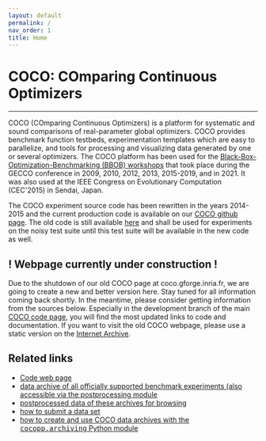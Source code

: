 ```yaml
---
layout: default
permalink: /
nav_order: 1
title: Home
---
```


# COCO: COmparing Continuous Optimizers  #
---

COCO (COmparing Continuous Optimizers) is a platform for systematic and sound comparisons of real-parameter global optimizers. 
COCO provides benchmark function testbeds, experimentation templates which are easy to parallelize, and tools for processing and 
visualizing data generated by one or several optimizers. The COCO platform has been used for the
[Black-Box-Optimization-Benchmarking (BBOB) workshops](http://numbbo.github.io/workshops/) that took place during the GECCO
conference in 2009, 2010, 2012, 2013, 2015-2019, and in 2021. It was also used at the IEEE Congress on Evolutionary Computation
(CEC'2015) in Sendai, Japan.

The COCO experiment source code has been rewritten in the years 2014-2015 and the current production code is available on our
[COCO github page](https://github.com/numbbo/coco). The old code is still available [here](oldcode/bboball15.03.tar.gz)
 and shall be used for experiments on the noisy test suite until this test suite will be available in the new code as well. 



## ! Webpage currently under construction ! ##
Due to the shutdown of our old COCO page at coco.gforge.inria.fr, we are going to create a new and better version here. Stay tuned for all
information coming back shortly. In the meantime, please consider getting information from the sources below. Especially
in the development branch of the main [COCO code page](https://github.com/numbbo/coco/tree/development), you will find the most
updated links to code and documentation.
If you want to visit the old COCO webpage, please use a static version on the [Internet Archive](https://web.archive.org/web/20210504150230/https://coco.gforge.inria.fr/).





<h2>Related links</h2>

<ul>
<li><a href="https://github.com/numbbo/coco">Code web page</a>
</li>
<li><a href="https://numbbo.github.io/data-archive">
    data archive of all officially supported benchmark experiments (also accessible via the postprocessing module</a>
</li>
<li><a href="https://numbbo.github.io/ppdata-archive">
    postprocessed data of these archives for browsing</a>
</li>
<li><a href="https://github.com/numbbo/coco/blob/master/howtos/publish-a-dataset-howto.md">
  how to submit a data set</a>
</li><li>
  <a href="https://github.com/numbbo/coco/blob/master/code-postprocessing/cocopp/archiving.py">
  how to create and use COCO data archives with the <tt>cocopp.archiving</tt> Python module</a>
</li></ul>

<link rel="stylesheet" href="{{ '/assets/css/custom.css' | relative_url }}"/>
